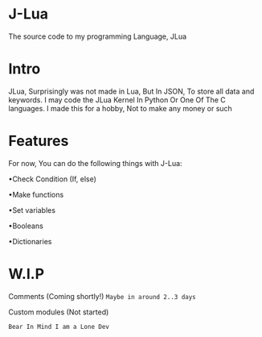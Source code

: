 # J-Lua
The source code to my programming Language, JLua
# Intro
JLua, Surprisingly was not made in Lua, But In JSON, To store all data and keywords. I may code the JLua Kernel In Python Or One Of The C languages.
I made this for a hobby, Not to make any money or such
# Features

For now, You can do the following things with J-Lua:

•Check Condition (If, else)

•Make functions

•Set variables

•Booleans

•Dictionaries

# W.I.P

Comments (Coming shortly!) `Maybe in around 2..3 days`

Custom modules (Not started)

`Bear In Mind I am a Lone Dev`
